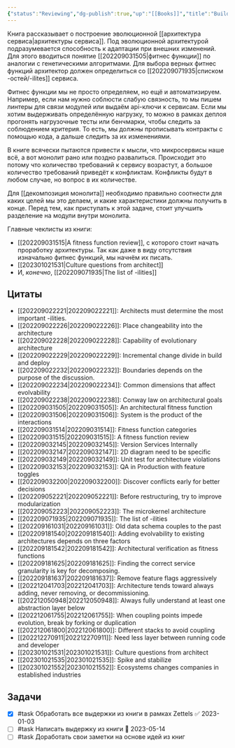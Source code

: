 ```yaml
---
{"status":"Reviewing","dg-publish":true,"up":"[[Books]]","title":"Building Evolutionary Architectures","category":"book","tags":["books"],"rating":3,"date":"2022-08-29T11:04:30+04:00","modified_at":"2023-05-14T14:26:17+04:00","permalink":"/books/building-evolutionary-architectures/","dgPassFrontmatter":true}
---
```





Книга рассказывает о построение эволюционной [[архитектура сервиса|архитектуры сервиса]]. Под эволюционной архитектурой подразумевается способность к адаптации при внешних изменений. Для этого вводиться понятие [[202209031505|фитнес функции]] по аналогии с генетическими алгоритмами. Для выбора верных фитнес функций архитектор должен определиться со [[202209071935|списком -остей/-ilites]] сервиса.

Фитнес функции мы не просто определяем, но ещё и автоматизируем. Например, если нам нужно соблюсти слабую связность, то мы пишем линтеры для связи модулей или выдаём api-ключи к сервисам. Если мы хотим выдерживать определённую нагрузку, то можно в рамках деплоя прогонять нагрузочные тесты или бенчмарки, чтобы следить за соблюдением критерия. То есть, мы должны прописывать контракты с помощью кода, а дальше следить за их изменениями. 

В книге всячески пытаются привести к мысли, что микросервисы наше всё, а вот монолит рано или поздно развалиться. Происходит это потому что количество требований к сервису возрастут, а большое количество требований приведёт к конфликтам. Конфликты будут в любом случае, но вопрос в их количестве.

Для [[декомпозиция монолита]] необходимо правильно соотнести для каких целей мы это делаем, и какие характеристики должны получить в конце. Перед тем, как приступать к этой задаче, стоит улучшить разделение на модули внутри монолита.

Главные чеклисты из книги:
- [[202209031515|A fitness function review]], с которого стоит начать проработку архитектуры. Так как даже в виду отсутствия изначально фитнес функций, мы начнём их писать.
- [[202301021531|Culture questions from architect]]
- И, _конечно_, [[202209071935|The list of -ilities]]

## Цитаты

- [[202209022221|202209022221]]: Architects must determine the most important -ilities.
- [[202209022226|202209022226]]: Place changeability into the architecture
- [[202209022228|202209022228]]: Capability of evolutionary architecture
- [[202209022229|202209022229]]: Incremental change divide in build and deploy
- [[202209022232|202209022232]]: Boundaries depends on the purpose of the discussion.
- [[202209022234|202209022234]]: Common dimensions that affect evolvability
- [[202209022238|202209022238]]: Conway law on architectural goals
- [[202209031505|202209031505]]: An architectural fitness function
- [[202209031506|202209031506]]: System is the product of the interactions
- [[202209031514|202209031514]]: Fitness function categories
- [[202209031515|202209031515]]: A fitness function review
- [[202209032145|202209032145]]: Version Services Internally
- [[202209032147|202209032147]]: 2D diagram need to be specific
- [[202209032149|202209032149]]: Unit test for architecture violations
- [[202209032153|202209032153]]: QA in Production with feature toggles
- [[202209032200|202209032200]]: Discover conflicts early for better decisions
- [[202209052221|202209052221]]: Before restructuring, try to improve modularization
- [[202209052223|202209052223]]: The microkernel architecture
- [[202209071935|202209071935]]: The list of -ilities
- [[202209161031|202209161031]]: Old data schema couples to the past
- [[202209181540|202209181540]]: Adding evolvability to existing architectures depends on three factors
- [[202209181542|202209181542]]: Architectural verification as fitness functions
- [[202209181625|202209181625]]: Finding the correct service granularity is key for decomposing.
- [[202209181637|202209181637]]: Remove feature flags aggressively
- [[202212041703|202212041703]]: Architecture tends toward always adding, never removing, or decommissioning.
- [[202212050948|202212050948]]: Always fully understand at least one abstraction layer below
- [[202212061755|202212061755]]: When coupling points impede evolution, break by forking or duplication
- [[202212061800|202212061800]]: Different stacks to avoid coupling
- [[202212270911|202212270911]]: Need less layer between running code and developer
- [[202301021531|202301021531]]: Culture questions from architect
- [[202301021535|202301021535]]: Spike and stabilize
- [[202301021552|202301021552]]: Ecosystems changes companies in established industries


## Задачи

- [x] #task Обработать все выдержки из книги в рамках Zettels ✅ 2023-01-03
- [ ] #task Написать выдержку из книги 📅 2023-05-14
- [ ] #task Доработать свои заметки на основе идей из книг
